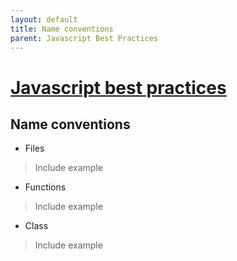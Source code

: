 ```yaml
---
layout: default
title: Name conventions
parent: Javascript Best Practices
---
```

# [Javascript best practices](./Contents.md)
## Name conventions
* Files
> Include example

* Functions
> Include example

* Class
> Include example
